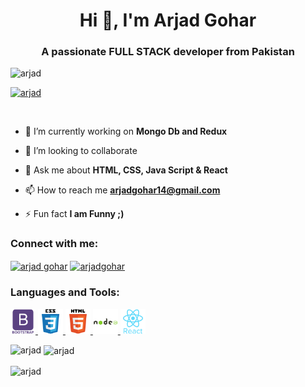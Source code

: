 <h1 align="center">Hi 👋, I'm Arjad Gohar</h1>
<h3 align="center">A passionate FULL STACK developer from Pakistan</h3>

<p align="left"> <img src="https://komarev.com/ghpvc/?username=arjad&label=Profile%20views&color=0e75b6&style=flat" alt="arjad" /> </p>

<p align="left"> <a href="https://github.com/ryo-ma/github-profile-trophy"><img src="https://github-profile-trophy.vercel.app/?username=arjad" alt="arjad" /></a> </p>

<p align="left"> <a href="https://twitter.com/" target="blank"><img src="https://img.shields.io/twitter/follow/?logo=twitter&style=for-the-badge" alt="" /></a> </p>

- 🔭 I’m currently working on **Mongo Db and Redux**

- 👯 I’m looking to collaborate 

- 💬 Ask me about **HTML, CSS, Java Script & React**

- 📫 How to reach me **arjadgohar14@gmail.com**

- ⚡ Fun fact **I am Funny ;)**

<h3 align="left">Connect with me:</h3>
<p align="left">
<a href="https://linkedin.com/in/arjad gohar" target="blank"><img align="center" src="https://raw.githubusercontent.com/rahuldkjain/github-profile-readme-generator/master/src/images/icons/Social/linked-in-alt.svg" alt="arjad gohar" height="30" width="40" /></a>
<a href="https://instagram.com/arjadgohar" target="blank"><img align="center" src="https://raw.githubusercontent.com/rahuldkjain/github-profile-readme-generator/master/src/images/icons/Social/instagram.svg" alt="arjadgohar" height="30" width="40" /></a>
</p>

<h3 align="left">Languages and Tools:</h3>
<p align="left"> <a href="https://getbootstrap.com" target="_blank"> <img src="https://raw.githubusercontent.com/devicons/devicon/master/icons/bootstrap/bootstrap-plain-wordmark.svg" alt="bootstrap" width="40" height="40"/> </a> <a href="https://www.w3schools.com/css/" target="_blank"> <img src="https://raw.githubusercontent.com/devicons/devicon/master/icons/css3/css3-original-wordmark.svg" alt="css3" width="40" height="40"/> </a> <a href="https://www.w3.org/html/" target="_blank"> <img src="https://raw.githubusercontent.com/devicons/devicon/master/icons/html5/html5-original-wordmark.svg" alt="html5" width="40" height="40"/> </a> <a href="https://nodejs.org" target="_blank"> <img src="https://raw.githubusercontent.com/devicons/devicon/master/icons/nodejs/nodejs-original-wordmark.svg" alt="nodejs" width="40" height="40"/> </a> <a href="https://reactjs.org/" target="_blank"> <img src="https://raw.githubusercontent.com/devicons/devicon/master/icons/react/react-original-wordmark.svg" alt="react" width="40" height="40"/> </a> </p>

<p><img align="left" src="https://github-readme-stats.vercel.app/api/top-langs?username=arjad&show_icons=true&locale=en&layout=compact" alt="arjad" /></p>

<p>&nbsp;<img align="center" src="https://github-readme-stats.vercel.app/api?username=arjad&show_icons=true&locale=en" alt="arjad" /></p>

<p><img align="center" src="https://github-readme-streak-stats.herokuapp.com/?user=arjad&" alt="arjad" /></p>

